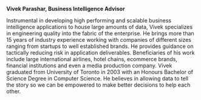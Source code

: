 **Vivek Parashar, Business Intelligence Advisor**

Instrumental in developing high performing and scalable business intelligence applications to house large amounts of data, Vivek specializes in engineering quality into the fabric of the enterprise. He brings more than 15 years of industry experience working with companies of different sizes ranging from startups to well established brands. He provides guidance on tactically reducing risk in application deliverables. Beneficiaries of his work include large international airlines, hotel chains, ecommerce brands, financial institutions and even a media production company. Vivek graduated from University of Toronto in 2003 with an Honours Bachelor of Science Degree in Computer Science. He believes in allowing data to tell the story so we can be empowered to make better decisions to help each other.
